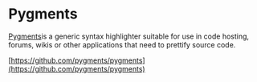 # Pygments

[Pygments](https://pygments.org/)is a generic syntax highlighter suitable for use in code hosting, forums, wikis or other applications that need to prettify source code.

[https://github.com/pygments/pygments](https://github.com/pygments/pygments)